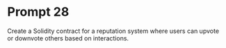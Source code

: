 # Prompt 28
Create a Solidity contract for a reputation system where users can upvote or downvote others based on interactions.